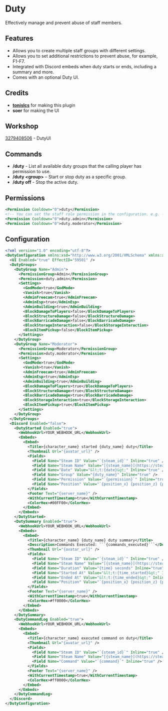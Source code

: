 ﻿# Duty  
Effectively manage and prevent abuse of staff members.

## Features
* Allows you to create multiple staff groups with different settings.
* Allows you to set additional restrictions to prevent abuse, for example, F1-F7.
* Integrated with Discord embeds when duty starts or ends, including a summary and more.
* Comes with an optional Duty UI.

## Credits
* **[tonislcs](https://github.com/tonislcs)** for making this plugin
* **soer** for making the UI

## Workshop
[3279408506](https://steamcommunity.com/sharedfiles/filedetails/?id=3279408506) - DutyUI

## Commands
* **/duty** - List all available duty groups that the calling player has permission to use.
* **/duty \<group\>** – Start or stop duty as a specific group.
* **/duty off** - Stop the active duty.

## Permissions
```xml
<Permission Cooldown="0">duty</Permission>
<!-- You can set the staff role permission in the configuration. e.g. -->
<Permission Cooldown="0">duty.admin</Permission>
<Permission Cooldown="0">duty.moderator</Permission>
```

## Configuration
```xml
<?xml version="1.0" encoding="utf-8"?>
<DutyConfiguration xmlns:xsd="http://www.w3.org/2001/XMLSchema" xmlns:xsi="http://www.w3.org/2001/XMLSchema-instance">
  <UI Enabled="true" EffectID="59501" />
  <DutyGroups>
    <DutyGroup Name="Admin">
      <PermissionGroup>Admin</PermissionGroup>
      <Permission>duty.admin</Permission>
      <Settings>
        <GodMode>true</GodMode>
        <Vanish>true</Vanish>
        <AdminFreecam>true</AdminFreecam>
        <AdminEsp>true</AdminEsp>
        <AdminBuilding>true</AdminBuilding>
        <BlockDamageToPlayers>false</BlockDamageToPlayers>
        <BlockStructureDamage>false</BlockStructureDamage>
        <BlockBarricadeDamage>false</BlockBarricadeDamage>
        <BlockStorageInteraction>false</BlockStorageInteraction>
        <BlockItemPickup>false</BlockItemPickup>
      </Settings>
    </DutyGroup>
    <DutyGroup Name="Moderator">
      <PermissionGroup>Moderator</PermissionGroup>
      <Permission>duty.moderator</Permission>
      <Settings>
        <GodMode>true</GodMode>
        <Vanish>true</Vanish>
        <AdminFreecam>true</AdminFreecam>
        <AdminEsp>true</AdminEsp>
        <AdminBuilding>true</AdminBuilding>
        <BlockDamageToPlayers>true</BlockDamageToPlayers>
        <BlockStructureDamage>true</BlockStructureDamage>
        <BlockBarricadeDamage>true</BlockBarricadeDamage>
        <BlockStorageInteraction>true</BlockStorageInteraction>
        <BlockItemPickup>true</BlockItemPickup>
      </Settings>
    </DutyGroup>
  </DutyGroups>
  <Discord Enabled="false">
    <DutyStarted Enabled="true">
      <WebhookUrl>YOUR_WEBHOOK_URL</WebhookUrl>
      <Embeds>
        <Embed>
          <Title>{character_name} started {duty_name} duty</Title>
          <Thumbnail Url="{avatar_url}" />
          <Fields>
            <Field Name="Steam ID" Value="`{steam_id}`" Inline="true" />
            <Field Name="Steam Name" Value="[{steam_name}](https://steamcommunity.com/profiles/{steam_id})" Inline="true" />
            <Field Name="Date" Value="&lt;t:{date}&gt;" Inline="true" />
            <Field Name="Group" Value="{duty_name}" Inline="true" />
            <Field Name="Permission" Value="`{permission}`" Inline="true" />
            <Field Name="Position" Value="`{position_x} {position_z} {position_y}`" Inline="true" />
          </Fields>
          <Footer Text="{server_name}" />
          <WithCurrentTimestamp>true</WithCurrentTimestamp>
          <ColorHex>#00FF00</ColorHex>
        </Embed>
      </Embeds>
    </DutyStarted>
    <DutySummary Enabled="true">
      <WebhookUrl>YOUR_WEBHOOK_URL</WebhookUrl>
      <Embeds>
        <Embed>
          <Title>{character_name} {duty_name} duty summary</Title>
          <Description>Commands Executed: ```{commands_executed}```</Description>
          <Thumbnail Url="{avatar_url}" />
          <Fields>
            <Field Name="Steam ID" Value="`{steam_id}`" Inline="true" />
            <Field Name="Steam Name" Value="[{steam_name}](https://steamcommunity.com/profiles/{steam_id})" Inline="true" />
            <Field Name="Duration" Value="{time} seconds" Inline="true" />
            <Field Name="Started At" Value="&lt;t:{time_started}&gt;" Inline="true" />
            <Field Name="Ended At" Value="&lt;t:{time_ended}&gt;" Inline="true" />
            <Field Name="Position" Value="`{position_x} {position_z} {position_y}`" Inline="true" />
          </Fields>
          <Footer Text="{server_name}" />
          <WithCurrentTimestamp>true</WithCurrentTimestamp>
          <ColorHex>#ff0000</ColorHex>
        </Embed>
      </Embeds>
    </DutySummary>
    <DutyCommandLog Enabled="true">
      <WebhookUrl>YOUR_WEBHOOK_URL</WebhookUrl>
      <Embeds>
        <Embed>
          <Title>{character_name} executed command on duty</Title>
          <Thumbnail Url="{avatar_url}" />
          <Fields>
            <Field Name="Steam ID" Value="`{steam_id}`" Inline="true" />
            <Field Name="Steam Name" Value="[{steam_name}](https://steamcommunity.com/profiles/{steam_id})" Inline="true" />
            <Field Name="Command" Value="`{command}`" Inline="true" />
          </Fields>
          <Footer Text="{server_name}" />
          <WithCurrentTimestamp>true</WithCurrentTimestamp>
          <ColorHex>#ff0000</ColorHex>
        </Embed>
      </Embeds>
    </DutyCommandLog>
  </Discord>
</DutyConfiguration>
```


